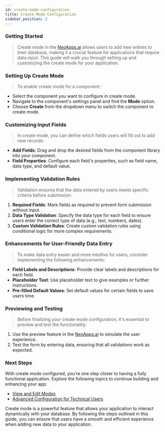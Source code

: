 ```yaml
---
id: create-mode-configuration
title: Create Mode Configuration
sidebar_position: 3
---
```


### Getting Started  

> Create mode in the [NeoApps.ai](https://neoapps.ai/) allows users to add new entries to their database, making it a crucial feature for applications that require data input. This guide will walk you through setting up and customizing the create mode for your application.

### Setting Up Create Mode

> To enable create mode for a component:

- Select the component you want to configure in create mode.
- Navigate to the component's settings panel and find the **Mode** option.
- Choose **Create** from the dropdown menu to switch the component to create mode.

<!-- ![Create Mode Configuration](/img/neoapps_ai_logo.png) -->

### Customizing Input Fields

> In create mode, you can define which fields users will fill out to add new records:

- **Add Fields**: Drag and drop the desired fields from the component library into your component.
- **Field Properties**: Configure each field's properties, such as field name, data type, and default value.

<!-- ![Customizing Input Fields](/img/neoapps_ai_logo.png) -->

### Implementing Validation Rules

> Validation ensures that the data entered by users meets specific criteria before submission:

1. **Required Fields**: Mark fields as required to prevent form submission without input.
2. **Data Type Validation**: Specify the data type for each field to ensure users enter the correct type of data (e.g., text, numbers, dates).
3. **Custom Validation Rules**: Create custom validation rules using conditional logic for more complex requirements.

<!-- ![Implementing Validation Rules](/img/neoapps_ai_logo.png) -->

### Enhancements for User-Friendly Data Entry

> To make data entry easier and more intuitive for users, consider implementing the following enhancements:

- **Field Labels and Descriptions**: Provide clear labels and descriptions for each field.
- **Placeholder Text**: Use placeholder text to give examples or further instructions.
- **Pre-filled Default Values**: Set default values for certain fields to save users time.

<!-- ![User-Friendly Data Entry](/img/neoapps_ai_logo.png) -->

### Previewing and Testing

> Before finalizing your create mode configuration, it's essential to preview and test the functionality:

1. Use the preview feature in the [NeoApps.ai](https://neoapps.ai/) to simulate the user experience.
2. Test the form by entering data, ensuring that all validations work as expected.

<!-- ![Previewing and Testing](/img/neoapps_ai_logo.png) -->

### Next Steps

With create mode configured, you're one step closer to having a fully functional application. Explore the following topics to continue building and enhancing your app:

- [View and Edit Modes](/docs/dnd-usage/view-and-edit-modes)
- [Advanced Configuration for Technical Users](/docs/dnd-usage/advanced-configuration)

Create mode is a powerful feature that allows your application to interact dynamically with your database. By following the steps outlined in this guide, you can ensure that users have a smooth and efficient experience when adding new data to your application.

